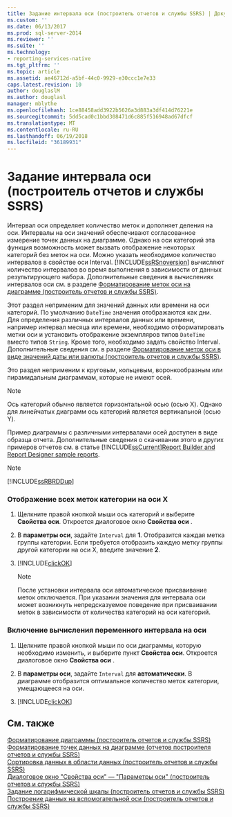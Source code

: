 ```yaml
---
title: Задание интервала оси (построитель отчетов и службы SSRS) | Документы Майкрософт
ms.custom: ''
ms.date: 06/13/2017
ms.prod: sql-server-2014
ms.reviewer: ''
ms.suite: ''
ms.technology:
- reporting-services-native
ms.tgt_pltfrm: ''
ms.topic: article
ms.assetid: ae46712d-a5bf-44c0-9929-e30ccc1e7e33
caps.latest.revision: 10
author: douglaslM
ms.author: douglasl
manager: mblythe
ms.openlocfilehash: 1ce88458add3922b5626a3d883a3df414d76221e
ms.sourcegitcommit: 5dd5cad0c1bbd308471d6c885f516948ad67dfcf
ms.translationtype: MT
ms.contentlocale: ru-RU
ms.lasthandoff: 06/19/2018
ms.locfileid: "36189931"
---
```

# <a name="specify-an-axis-interval-report-builder-and-ssrs"></a>Задание интервала оси (построитель отчетов и службы SSRS)
  Интервал оси определяет количество меток и дополняет деления на оси. Интервалы на оси значений обеспечивают согласованное измерение точек данных на диаграмме. Однако на оси категорий эта функция возможность может вызвать отображение некоторых категорий без меток на оси. Можно указать необходимое количество интервалов в свойстве оси Interval. [!INCLUDE[ssRSnoversion](../../includes/ssrsnoversion-md.md)] вычисляют количество интервалов во время выполнения в зависимости от данных результирующего набора. Дополнительные сведения в вычислениях интервалов оси см. в разделе [Форматирование меток оси на диаграмме (построитель отчетов и службы SSRS)](formatting-axis-labels-on-a-chart-report-builder-and-ssrs.md).  
  
 Этот раздел неприменим для значений данных или времени на оси категорий. По умолчанию `DateTime` значения отображаются как дни. Для определения различных интервалов данных или времени, например интервал месяца или времени, необходимо отформатировать метки оси и установить отображение экземпляров типов `DateTime` вместо типов `String`. Кроме того, необходимо задать свойство Interval. Дополнительные сведения см. в разделе [Форматирование меток оси в виде значений даты или валюты (построитель отчетов и службы SSRS)](format-axis-labels-as-dates-or-currencies-report-builder-and-ssrs.md).  
  
 Это раздел неприменим к круговым, кольцевым, воронкообразным или пирамидальным диаграммам, которые не имеют осей.  
  
> [!NOTE]  
>  Ось категорий обычно является горизонтальной осью (осью X). Однако для линейчатых диаграмм ось категорий является вертикальной (осью Y).  
  
 Пример диаграммы с различными интервалами осей доступен в виде образца отчета. Дополнительные сведения о скачивании этого и других примеров отчетов см. в статье [!INCLUDE[ssCurrent](../../includes/sscurrent-md.md)][Report Builder and Report Designer sample reports](http://go.microsoft.com/fwlink/?LinkId=198283).  
  
> [!NOTE]  
>  [!INCLUDE[ssRBRDDup](../../includes/ssrbrddup-md.md)]  
  
### <a name="to-show-all-category-labels-on-the-x-axis"></a>Отображение всех меток категории на оси X  
  
1.  Щелкните правой кнопкой мыши ось категорий и выберите **Свойства оси**. Откроется диалоговое окно **Свойства оси** .  
  
2.  В **параметры оси**, задайте `Interval` для **1**. Отобразится каждая метка группы категории. Если требуется отобразить каждую метку группы другой категории на оси X, введите значение **2**.  
  
3.  [!INCLUDE[clickOK](../../includes/clickok-md.md)]  
  
    > [!NOTE]  
    >  После установки интервала оси автоматическое присваивание меток отключается. При указании значения для интервала оси может возникнуть непредсказуемое поведение при присваивании меток в зависимости от количества категорий на оси категорий.  
  
### <a name="to-enable-a-variable-interval-calculation-on-an-axis"></a>Включение вычисления переменного интервала на оси  
  
1.  Щелкните правой кнопкой мыши по оси диаграммы, которую необходимо изменить, и выберите пункт **Свойства оси**. Откроется диалоговое окно **Свойства оси** .  
  
2.  В **параметры оси**, задайте `Interval` для **автоматически**. В диаграмме отобразится оптимальное количество меток категории, умещающееся на оси.  
  
3.  [!INCLUDE[clickOK](../../includes/clickok-md.md)]  
  
## <a name="see-also"></a>См. также  
 [Форматирование диаграммы (построитель отчетов и службы SSRS)](formatting-a-chart-report-builder-and-ssrs.md)   
 [Форматирование точек данных на диаграмме &#40;отчетов построителя отчетов и службы SSRS&#41;](formatting-data-points-on-a-chart-report-builder-and-ssrs.md)   
 [Сортировка данных в области данных (построитель отчетов и службы SSRS)](sort-data-in-a-data-region-report-builder-and-ssrs.md)   
 [Диалоговое окно "Свойства оси" — "Параметры оси" (построитель отчетов и службы SSRS)](../axis-properties-dialog-box-axis-options-report-builder-and-ssrs.md)   
 [Задание логарифмической шкалы (построитель отчетов и службы SSRS)](specify-a-logarithmic-scale-report-builder-and-ssrs.md)   
 [Построение данных на вспомогательной оси (построитель отчетов и службы SSRS)](plot-data-on-a-secondary-axis-report-builder-and-ssrs.md)  
  
  